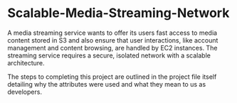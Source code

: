 # Scalable-Media-Streaming-Network
A media streaming service wants to offer its users fast access to media content stored in S3 and also ensure that user interactions, like account management and content browsing, are handled by EC2 instances. The streaming service requires a secure, isolated network with a scalable architecture.

The steps to completing this project are outlined in the project file itself detailing why the attributes were used and what they mean to us as developers.
